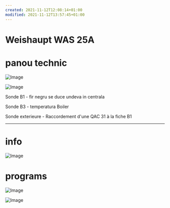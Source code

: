 ```yaml
---
created: 2021-11-12T12:08:14+01:00
modified: 2021-11-12T13:57:45+01:00
---
```


# Weishaupt  WAS 25A

# panou technic

![Image](./63d4645d3a7f94d9174943d5dda2188e.jpg)

![Image](./4c5ef43f1b5277f7d210c3a5f9acfcc9.jpg)

Sonde B1 - fir negru se duce undeva in centrala

Sonde B3 - temperatura Boiler

Sonde exterieure - Raccordement d'une QAC 31 à la fiche B1

---


# info

![Image](./4e08e6a9b70b4fdb496dafe921019db6.jpg)

# programs

![Image](./b84635b5ee96756afbb854c84a5e0b30.jpg)

![Image](./4af94e9806c4e25a9f5fbc26df8211f6.jpg)
